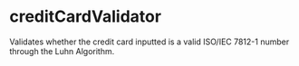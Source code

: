 # creditCardValidator
Validates whether the credit card inputted is a valid  ISO/IEC 7812-1 number through the Luhn Algorithm.
